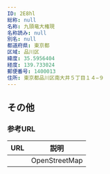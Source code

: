 ```yaml
---
ID: 2E8hl
総称: null
名称: 九頭竜大権現
名称読み: null
別名: null
都道府県: 東京都
区域: 品川区
緯度: 35.5956404
経度: 139.733024
郵便番号: 1400013
住所: 東京都品川区南大井５丁目１４−９
---
```


## その他

### 参考URL

| URL | 説明          |
| --- | ------------- |
|     | OpenStreetMap |
